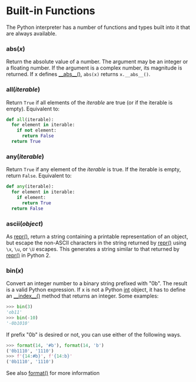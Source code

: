# Built-in Functions

The Python interpreter has a number of functions and types built into it that are always available.

### abs(_x_)
Return the absolute value of a number. The argument may be an integer or a floating number. If the argument is a complex number, its magnitude is returned. If x defines [\_\_abs\_\_()](), `abs(x)` returns `x.__abs__()`.

### all(_iterable_)
Return `True` if all elements of the _iterable_ are true (or if the iterable is empty). Equivalent to:
```python
def all(iterable):
  for element in iterable:
    if not element:
      return False
  return True
```

### any(_iterable_)
Return `True` if any element of the _iterable_ is true. If the iterable is empty, return `False`. Equivalent to:
```python
def any(iterable):
  for element in iterable:
    if element:
      return True
  return False
```

### ascii(_object_)
As [repr()](), return a string containing a printable representation of an object, but escape the non-ASCII characters in the string returned by [repr()]() using `\x`, `\u`, or `\U` escapes. This generates a string similar to that returned by [repr()]() in Python 2.

### bin(_x_)
Convert an integer number to a binary string prefixed with "0b". The result is a valid Python expression. If x is not a Python [int]() object, it has to define an [\_\_index\_\_()]() method that returns an integer. Some examples:
```python
>>> bin(3)
'ob11'
>>> bin(-10)
'-0b1010'
```
If prefix "0b" is desired or not, you can use either of the following ways.
```python
>>> format(14, '#b'), format(14, 'b')
('0b1110', '1110')
>>> f'{14:#b}', f'{14:b}'
('0b1110', '1110')
```
See also [format()]() for more information
